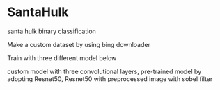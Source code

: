 # SantaHulk
santa hulk binary classification

Make a custom dataset by using bing downloader

Train with three different model below

custom model with three convolutional layers, 
pre-trained model by adopting Resnet50,
Resnet50 with preprocessed image with sobel filter
